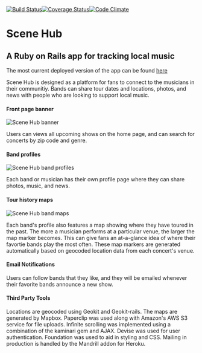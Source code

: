 [![Build Status](https://travis-ci.org/chrisccerami/scene-hub-v2.svg?branch=infinite-scroll)](https://travis-ci.org/chrisccerami/scene-hub-v2)[![Coverage Status](https://coveralls.io/repos/chrisccerami/scene-hub-v2/badge.svg)](https://coveralls.io/r/chrisccerami/scene-hub-v2)[![Code Climate](https://codeclimate.com/repos/54becb596956803bed0005e9/badges/517f5b3de475c718bf2d/gpa.svg)](https://codeclimate.com/repos/54becb596956803bed0005e9/feed)

# Scene Hub

## A Ruby on Rails app for tracking local music

The most current deployed version of the app can be found [here](https://www.scene-hub.herokuapp.com)

Scene Hub is designed as a platform for fans to connect to the musicians in their communitiy. Bands can share tour dates and locations, photos, and news with people who are looking to support local music.

#### Front page banner
![Scene Hub banner](http://i.imgur.com/mMENDlm.png)

Users can views all upcoming shows on the home page, and can search for concerts by zip code and genre.

#### Band profiles
![Scene Hub band profiles](http://i.imgur.com/KFgAx9M.png)

Each band or musician has their own profile page where they can share photos, music, and news.

#### Tour history maps
![Scene Hub band maps](http://i.imgur.com/fAyTMcW.png)

Each band's profile also features a map showing where they have toured in the past. The more a musician performs at a particular venue, the larger the map marker becomes. This can give fans an at-a-glance idea of where their favortie bands play the most often. These map markers are generated automatically based on geocoded location data from each concert's venue.

#### Email Notifications

Users can follow bands that they like, and they will be emailed whenever their favorite bands announce a new show.

#### Third Party Tools

Locations are geocoded using Geokit and Geokit-rails. The maps are generated by Mapbox. Paperclip was used along with Amazon's AWS S3 service for file uploads. Infinite scrolling was implemented using a combination of the kaminari gem and AJAX. Devise was used for user authentication. Foundation was used to aid in styling and CSS. Mailing in production is handled by the Mandrill addon for Heroku.
